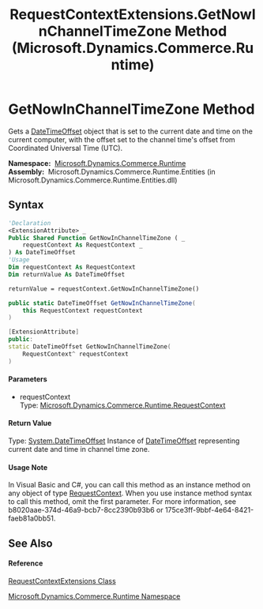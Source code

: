 ﻿---
title: RequestContextExtensions.GetNowInChannelTimeZone Method  (Microsoft.Dynamics.Commerce.Runtime)
TOCTitle: GetNowInChannelTimeZone Method
ms:assetid: M:Microsoft.Dynamics.Commerce.Runtime.RequestContextExtensions.GetNowInChannelTimeZone(Microsoft.Dynamics.Commerce.Runtime.RequestContext)
ms:mtpsurl: https://technet.microsoft.com/en-us/library/microsoft.dynamics.commerce.runtime.requestcontextextensions.getnowinchanneltimezone(v=AX.60)
ms:contentKeyID: 65321975
ms.date: 05/18/2015
mtps_version: v=AX.60
f1_keywords:
- Microsoft.Dynamics.Commerce.Runtime.RequestContextExtensions.GetNowInChannelTimeZone
dev_langs:
- CSharp
- C++
- VB
---

# GetNowInChannelTimeZone Method

Gets a [DateTimeOffset](https://technet.microsoft.com/en-us/library/bb341783\(v=ax.60\)) object that is set to the current date and time on the current computer, with the offset set to the channel time's offset from Coordinated Universal Time (UTC).

**Namespace:**  [Microsoft.Dynamics.Commerce.Runtime](microsoft-dynamics-commerce-runtime-namespace.md)  
**Assembly:**  Microsoft.Dynamics.Commerce.Runtime.Entities (in Microsoft.Dynamics.Commerce.Runtime.Entities.dll)

## Syntax

``` vb
'Declaration
<ExtensionAttribute> _
Public Shared Function GetNowInChannelTimeZone ( _
    requestContext As RequestContext _
) As DateTimeOffset
'Usage
Dim requestContext As RequestContext
Dim returnValue As DateTimeOffset

returnValue = requestContext.GetNowInChannelTimeZone()
```

``` csharp
public static DateTimeOffset GetNowInChannelTimeZone(
    this RequestContext requestContext
)
```

``` c++
[ExtensionAttribute]
public:
static DateTimeOffset GetNowInChannelTimeZone(
    RequestContext^ requestContext
)
```

#### Parameters

  - requestContext  
    Type: [Microsoft.Dynamics.Commerce.Runtime.RequestContext](requestcontext-class-microsoft-dynamics-commerce-runtime.md)  

#### Return Value

Type: [System.DateTimeOffset](https://technet.microsoft.com/en-us/library/bb341783\(v=ax.60\))  
Instance of [DateTimeOffset](https://technet.microsoft.com/en-us/library/bb341783\(v=ax.60\)) representing current date and time in channel time zone.  

#### Usage Note

In Visual Basic and C\#, you can call this method as an instance method on any object of type [RequestContext](requestcontext-class-microsoft-dynamics-commerce-runtime.md). When you use instance method syntax to call this method, omit the first parameter. For more information, see b8020aae-374d-46a9-bcb7-8cc2390b93b6 or 175ce3ff-9bbf-4e64-8421-faeb81a0bb51.

## See Also

#### Reference

[RequestContextExtensions Class](requestcontextextensions-class-microsoft-dynamics-commerce-runtime.md)

[Microsoft.Dynamics.Commerce.Runtime Namespace](microsoft-dynamics-commerce-runtime-namespace.md)

